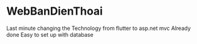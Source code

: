 # WebBanDienThoai
Last minute changing the Technology from flutter to asp.net mvc
Already done 
Easy to set up with database
